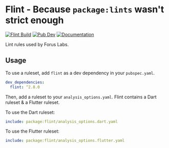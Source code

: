 # Flint - Because `package:lints` wasn't strict enough

[![Flint Build](https://github.com/forus-labs/cauldron/workflows/Flint%20Build/badge.svg)](https://github.com/forus-labs/cauldron/actions?query=workflow%3A%22Flint+Build%22)
[![Pub Dev](https://img.shields.io/pub/v/flint)](https://pub.dev/packages/flint)
[![Documentation](https://img.shields.io/badge/documentation-latest-brightgreen.svg)](https://pub.dev/documentation/flint/latest/)

Lint rules used by Forus Labs.

## Usage

To use a ruleset, add `flint` as a dev dependency in your `pubspec.yaml`.
```yaml
dev_dependencies:
  flint: ^2.8.0
```

Then, add a ruleset to your `analysis_options.yaml`. Flint contains a Dart ruleset & a Flutter ruleset.

To use the Dart ruleset:
```yaml
include: package:flint/analysis_options.dart.yaml
```

To use the Flutter ruleset:
```yaml
include: package:flint/analysis_options.flutter.yaml
```
